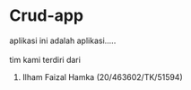 # Crud-app
aplikasi ini adalah aplikasi.....
<br>
<br>
tim kami terdiri dari <br>
1. Ilham Faizal Hamka (20/463602/TK/51594)
